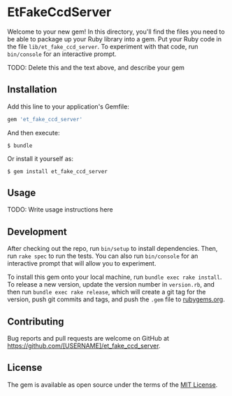 # EtFakeCcdServer

Welcome to your new gem! In this directory, you'll find the files you need to be able to package up your Ruby library into a gem. Put your Ruby code in the file `lib/et_fake_ccd_server`. To experiment with that code, run `bin/console` for an interactive prompt.

TODO: Delete this and the text above, and describe your gem

## Installation

Add this line to your application's Gemfile:

```ruby
gem 'et_fake_ccd_server'
```

And then execute:

    $ bundle

Or install it yourself as:

    $ gem install et_fake_ccd_server

## Usage

TODO: Write usage instructions here

## Development

After checking out the repo, run `bin/setup` to install dependencies. Then, run `rake spec` to run the tests. You can also run `bin/console` for an interactive prompt that will allow you to experiment.

To install this gem onto your local machine, run `bundle exec rake install`. To release a new version, update the version number in `version.rb`, and then run `bundle exec rake release`, which will create a git tag for the version, push git commits and tags, and push the `.gem` file to [rubygems.org](https://rubygems.org).

## Contributing

Bug reports and pull requests are welcome on GitHub at https://github.com/[USERNAME]/et_fake_ccd_server.

## License

The gem is available as open source under the terms of the [MIT License](https://opensource.org/licenses/MIT).
